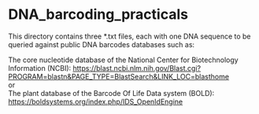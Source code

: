 # DNA_barcoding_practicals  

This directory contains three *.txt files, each with one DNA sequence to be queried against public DNA barcodes databases such as:  

The core nucleotide database of the National Center for Biotechnology Information (NCBI): https://blast.ncbi.nlm.nih.gov/Blast.cgi?PROGRAM=blastn&PAGE_TYPE=BlastSearch&LINK_LOC=blasthome  
or  
The plant database of the Barcode Of Life Data system (BOLD): https://boldsystems.org/index.php/IDS_OpenIdEngine
